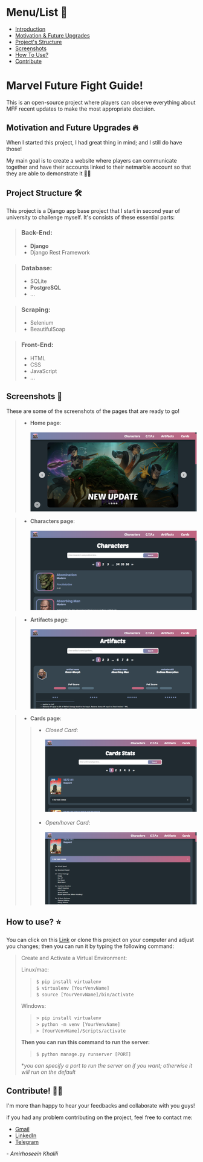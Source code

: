# Menu/List 📃
- [Introduction](#marvel-future-fight-guide)
- [Motivation & Future Upgrades](#motivation-and-future-upgrades-)
- [Project's Structure](#project-structure-)
- [Screenshots](#screenshots-)
- [How To Use?](#how-to-use-)
- [Contribute](#contribute-)

# Marvel Future Fight Guide!
This is an open-source project where players can observe everything about MFF recent updates to make the most appropriate decision.

## Motivation and Future Upgrades 🔥
When I started this project, I had great thing in mind; and I still do have those!

My main goal is to create a website where players can communicate together and have their accounts linked to their netmarble account so that they are able to demonstrate it ✌🏻

## Project Structure 🛠
This project is a Django app base project that I start 
in second year of university to challenge myself. It's 
consists of these essential parts:

> ### Back-End:
> - **Django**
> - Django Rest Framework

> ### Database:
> - SQLite
> - **PostgreSQL**
> - ...

> ### Scraping:
> - Selenium
> - BeautifulSoap

> ### Front-End:
> - HTML
> - CSS
> - JavaScript
> - ...


## Screenshots 📸
These are some of the screenshots of the pages that are ready to go!

> - **Home page**:<br><br>
> ![Home Page](/media/screenshots/1.png)

> - **Characters page**:<br><br>
> ![Characters Page](/media/screenshots/2.png)

> - **Artifacts page**:<br><br>
> ![Artifact Page](/media/screenshots/3.png)

> - **Cards page**:
>>    - *Closed Card*:<br><br>
>>    ![Card Page](/media/screenshots/4.png)
>>    <br><br>
>>    - *Open/hover Card*:<br><br>
>>    ![Card-Open Page](/media/screenshots/5.png)

## How to use? ⭐
You can click on this [Link](http://127.0.0.1:8000/) or clone this project on your computer and adjust you changes; then you can run it by typing the following command:
> Create and Activate a Virtual Environment:<br>
> 
> Linux/mac:
>> 
>> `$ pip install virtualenv`<br>
>> `$ virtualenv [YourVenvName]`<br>
>> `$ source [YourVenvName]/bin/activate`
> 
> Windows:
>> 
>> `> pip install virtualenv`<br>
>> `> python -m venv [YourVenvName]`<br>
>> `> [YourVenvName]/Scripts/activate`
>
> **Then you can run this command to run the server:**<br>
>> `$ python manage.py runserver [PORT]`<br>
> 
> **you can specify a port to run the server on if you want; otherwise it will run on the default*

## Contribute! 🤝🏻
I'm more than happy to hear your feedbacks and collaborate with you guys!

if you had any problem contributing on the project, feel free to contact me:

- [Gmail](mailto:amirhosseinkhalili901@gmail.com "my gmail address")
- [LinkedIn](https://linkedin.com/in/amirhossein-khalili-a83250271 "my LinkedIn account")
- [Telegram](https://t.me/Amirkh_MoD "my Telegram account")


*- Amirhoseein Khalili*

